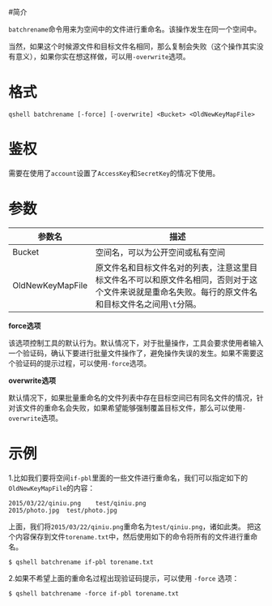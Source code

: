 #简介

`batchrename`命令用来为空间中的文件进行重命名。该操作发生在同一个空间中。

当然，如果这个时候源文件和目标文件名相同，那么复制会失败（这个操作其实没有意义），如果你实在想这样做，可以用`-overwrite`选项。


# 格式

```
qshell batchrename [-force] [-overwrite] <Bucket> <OldNewKeyMapFile>
```

# 鉴权

需要在使用了`account`设置了`AccessKey`和`SecretKey`的情况下使用。

# 参数

|参数名|描述|
|---------|-----------|
|Bucket|空间名，可以为公开空间或私有空间|
|OldNewKeyMapFile|原文件名和目标文件名对的列表，注意这里目标文件名不可以和原文件名相同，否则对于这个文件来说就是重命名失败。每行的原文件名和目标文件名之间用`\t`分隔。|

**force选项**

该选项控制工具的默认行为。默认情况下，对于批量操作，工具会要求使用者输入一个验证码，确认下要进行批量文件操作了，避免操作失误的发生。如果不需要这个验证码的提示过程，可以使用`-force`选项。

**overwrite选项**

默认情况下，如果批量重命名的文件列表中存在目标空间已有同名文件的情况，针对该文件的重命名会失败，如果希望能够强制覆盖目标文件，那么可以使用`-overwrite`选项。

# 示例

1.比如我们要将空间`if-pbl`里面的一些文件进行重命名，我们可以指定如下的`OldNewKeyMapFile`的内容：

```
2015/03/22/qiniu.png	test/qiniu.png
2015/photo.jpg	test/photo.jpg
```

上面，我们将`2015/03/22/qiniu.png`重命名为`test/qiniu.png`，诸如此类。
把这个内容保存到文件`torename.txt`中，然后使用如下的命令将所有的文件进行重命名。

```
$ qshell batchrename if-pbl torename.txt
```

2.如果不希望上面的重命名过程出现验证码提示，可以使用 `-force` 选项：

```
$ qshell batchrename -force if-pbl torename.txt
```